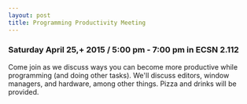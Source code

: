 ```yaml
---
layout: post
title: Programming Productivity Meeting 
---
```


### Saturday April 25,+ 2015 / 5:00 pm - 7:00 pm in ECSN 2.112

Come join as we discuss ways you can become more productive while programming (and doing other tasks). We'll discuss editors, window managers, and hardware, among other things. Pizza and drinks will be provided.
